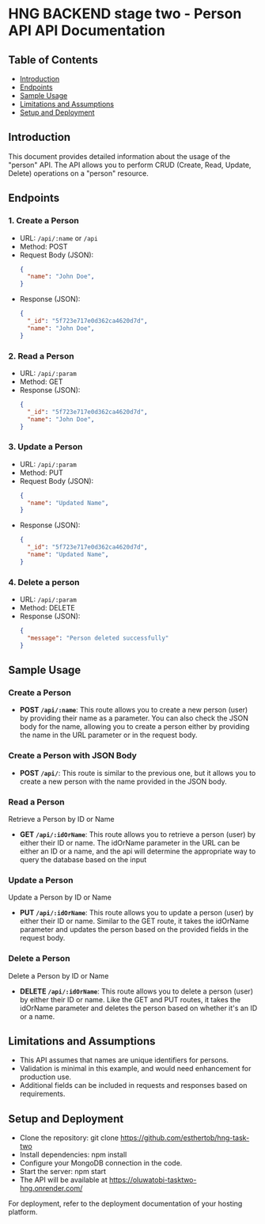 # HNG BACKEND stage two - Person API API Documentation

## Table of Contents

- [Introduction](#introduction)
- [Endpoints](#Endpoints)
- [Sample Usage](#Sample-Usage)
- [Limitations and Assumptions](#Limitations-and-Assumptions)
- [Setup and Deployment](#Setup-and-Deployment)

## Introduction
This document provides detailed information about the usage of the "person" API. The API allows you to perform CRUD (Create, Read, Update, Delete) operations on a "person" resource.

## Endpoints

### 1. Create a Person
- URL: `/api/:name` or `/api`
- Method: POST
- Request Body (JSON):
  ```json
  {
    "name": "John Doe",
  }

- Response (JSON):
  ```json
  {
    "_id": "5f723e717e0d362ca4620d7d",
    "name": "John Doe",
  }

### 2. Read a Person
- URL: `/api/:param`
- Method: GET
- Response (JSON):
  ```json
  {
    "_id": "5f723e717e0d362ca4620d7d",
    "name": "John Doe",
  }

### 3. Update a Person
- URL: `/api/:param`
- Method: PUT
- Request Body (JSON):
  ```json
  {
    "name": "Updated Name",
  }

- Response (JSON):
  ```json
  {
    "_id": "5f723e717e0d362ca4620d7d",
    "name": "Updated Name",
  }

### 4. Delete a person
- URL: `/api/:param`
- Method: DELETE
- Response (JSON):
  ```json
  {
    "message": "Person deleted successfully"
  }

## Sample Usage

### Create a Person
- **POST `/api/:name`**: This route allows you to create a new person (user) by providing their name as a parameter. You can also check the JSON body for the name, allowing you to create a person either by providing the name in the URL parameter or in the request body.

### Create a Person with JSON Body
- **POST `/api/`**: This route is similar to the previous one, but it allows you to create a new person with the name provided in the JSON body.

### Read a Person
Retrieve a Person by ID or Name
- **GET `/api/:idOrName`**: This route allows you to retrieve a person (user) by either their ID or name. The idOrName parameter in the URL can be either an ID or a name, and the api will determine the appropriate way to query the database based on the input

### Update a Person
Update a Person by ID or Name
- **PUT `/api/:idOrName`**: This route allows you to update a person (user) by either their ID or name. Similar to the GET route, it takes the idOrName parameter and updates the person based on the provided fields in the request body.

### Delete a Person
Delete a Person by ID or Name
- **DELETE `/api/:idOrName`**: This route allows you to delete a person (user) by either their ID or name. Like the GET and PUT routes, it takes the idOrName parameter and deletes the person based on whether it's an ID or a name.

## Limitations and Assumptions
- This API assumes that names are unique identifiers for persons.
- Validation is minimal in this example, and would need enhancement for production use.
- Additional fields can be included in requests and responses based on requirements.

## Setup and Deployment
- Clone the repository: git clone https://github.com/esthertob/hng-task-two
- Install dependencies: npm install
- Configure your MongoDB connection in the code.
- Start the server: npm start
- The API will be available at https://oluwatobi-tasktwo-hng.onrender.com/

For deployment, refer to the deployment documentation of your hosting platform.